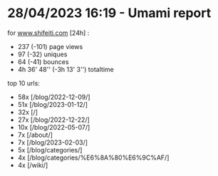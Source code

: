 # 28/04/2023 16:19 - Umami report
for www.shifeiti.com [24h] :

 - 237 (-101) page views
 - 97 (-32) uniques
 - 64 (-41) bounces
 - 4h 36' 48'' (-3h 13' 3'') totaltime


top 10 urls:
 - 58x [/blog/2022-12-09/]
 - 51x [/blog/2023-01-12/]
 - 32x [/]
 - 27x [/blog/2022-12-22/]
 - 10x [/blog/2022-05-07/]
 - 7x [/about/]
 - 7x [/blog/2023-02-03/]
 - 5x [/blog/categories/]
 - 4x [/blog/categories/%E6%8A%80%E6%9C%AF/]
 - 4x [/wiki/]


